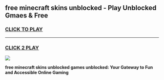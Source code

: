 
## free minecraft skins unblocked - Play Unblocked Gmaes & Free
<h3>
<a href="https://news.freeplayer.one?title=free_minecraft_skins_unblocked&ref=23F">CLICK TO PLAY</a></h3>
<hr>

<h3>
<a href="https://news.freeplayer.one?title=free_minecraft_skins_unblocked&ref=23F">CLICK 2 PLAY</a>
  
</h3>

<a href="https://news.freeplayer.one?title=free_minecraft_skins_unblocked&ref=23F/"><img src="https://clearcache.store/games.png"></a>


**free minecraft skins unblocked games unblocked: Your Gateway to Fun and Accessible Online Gaming**
